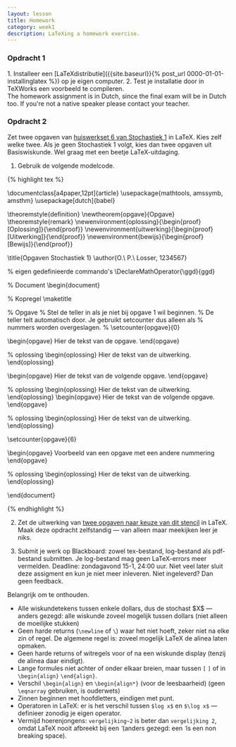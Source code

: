```yaml
---
layout: lesson
title: Homework
category: week1
description: LaTeXing a homework exercise.
---
```


<div class="panel panel-primary">
<div class="panel-heading">
<h3 class="panel-title">
Opdracht 1

</h3>
</div>
<div class="panel-body">
1.  Installeer een [LaTeXdistributie]({{site.baseurl}}{% post_url 0000-01-01-installinglatex %}) op je eigen computer.
2.  Test je installatie door in TeXWorks een voorbeeld te compileren.

</div>
</div>
The homework assignment is in Dutch, since the final exam will be in
Dutch too. If you're not a native speaker please contact your teacher.

<div class="panel panel-primary">
<div class="panel-heading">
<h3 class="panel-title">
Opdracht 2

</h3>
</div>
<div class="panel-body">
Zet twee opgaven van <a href="stochastiek.pdf">huiswerkset 6 van Stochastiek 1</a> in LaTeX. Kies zelf welke twee.  Als je
geen Stochastiek 1 volgt, kies dan twee opgaven uit Basiswiskunde. Wel graag met een beetje LaTeX-uitdaging. 

1.  Gebruik de volgende modelcode.

{% highlight tex %}

\documentclass[a4paper,12pt]{article}
\usepackage{mathtools, amssymb, amsthm}
\usepackage[dutch]{babel}

\theoremstyle{definition}
\newtheorem{opgave}{Opgave}
\theoremstyle{remark}
\newenvironment{oplossing}{\begin{proof}[Oplossing]}{\end{proof}}
\newenvironment{uitwerking}{\begin{proof}[Uitwerking]}{\end{proof}}
\newenvironment{bewijs}{\begin{proof}[Bewijs]}{\end{proof}}

\title{Opgaven Stochastiek 1}
\author{O.\ P.\ Losser, 1234567}

% eigen gedefinieerde commando's
\DeclareMathOperator{\ggd}{ggd}

% Document
\begin{document}

% Kopregel
\maketitle

% Opgave
% Stel de teller in als je niet bij opgave 1 wil beginnen.
% De teller telt automatisch door. Je gebruikt setcounter dus alleen als
% nummers worden overgeslagen.
% \setcounter{opgave}{0}

\begin{opgave}
Hier de tekst van de opgave.
\end{opgave}

% oplossing
\begin{oplossing}
Hier de tekst van de uitwerking.
\end{oplossing}

\begin{opgave}
Hier de tekst van de volgende opgave.
\end{opgave}

% oplossing
\begin{oplossing}
Hier de tekst van de uitwerking.
\end{oplossing}
\begin{opgave}
Hier de tekst van de volgende opgave.
\end{opgave}

% oplossing
\begin{oplossing}
Hier de tekst van de uitwerking.
\end{oplossing}

\setcounter{opgave}{6}

\begin{opgave}
Voorbeeld van een opgave met een andere nummering
\end{opgave}

% oplossing
\begin{oplossing}
Hier de tekst van de uitwerking.
\end{oplossing}

\end{document}

{% endhighlight %}

2. Zet de uitwerking van <a href="stochastiek.pdf">twee opgaven naar keuze van dit stencil</a> in LaTeX. Maak deze
opdracht zelfstandig — van alleen maar meekijken leer je niks.

3.  Submit je werk op Blackboard: zowel tex-bestand, log-bestand als
    pdf-bestand submitten. Je log-bestand mag geen LaTeX-errors
    meer vermelden. Deadline: zondagavond 15-1, 24:00 uur. Niet veel
    later sluit deze assigment en kun je niet meer inleveren. Niet
    ingeleverd? Dan geen feedback.

Belangrijk om te onthouden.

-   Alle wiskundetekens tussen enkele dollars, dus de stochast \$X\$ —
    anders gezegd: alle wiskunde zoveel mogelijk tussen dollars (niet
    alleen de moeilijke stukken)
-   Geen harde returns (`\newline` of `\`) waar het niet hoeft, zeker
    niet na elke zin of regel. De algemene regel is: zoveel mogelijk
    LaTeX de alinea laten opmaken.
-   Geen harde returns of witregels voor of na een wiskunde display
    (tenzij de alinea daar eindigt).
-   Lange formules niet achter of onder elkaar breien, maar tussen `[`
    `]` of in `\begin{align}` `\end{align}`.
-   Verschil `\begin{align}` en `\begin{align*}` (voor de leesbaarheid)
    (geen `\eqnarray` gebruiken, is ouderwets)
-   Zinnen beginnen met hoofdletters, eindigen met punt.
-   Operatoren in LaTeX: er is het verschil tussen `$log x$` en
    `$\log x$` — definieer zonodig je eigen operator.
-   Vermijd hoerenjongens: `vergelijking~2` is beter dan
    `vergelijking 2`, omdat LaTeX nooit afbreekt bij een `̃` (anders
    gezegd: een `̃` is een non breaking space).

</div>
</div>
